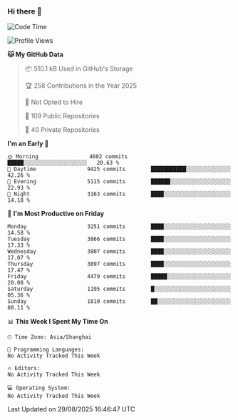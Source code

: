 ### Hi there 👋

<!--
**qbosen/qbosen** is a ✨ _special_ ✨ repository because its `README.md` (this file) appears on your GitHub profile.

Here are some ideas to get you started:

- 🔭 I’m currently working on ...
- 🌱 I’m currently learning ...
- 👯 I’m looking to collaborate on ...
- 🤔 I’m looking for help with ...
- 💬 Ask me about ...
- 📫 How to reach me: ...
- 😄 Pronouns: ...
- ⚡ Fun fact: ...
-->

<!--START_SECTION:waka-->
![Code Time](http://img.shields.io/badge/Code%20Time-2%2C111%20hrs%2036%20mins-blue)

![Profile Views](http://img.shields.io/badge/Profile%20Views-0-blue)

**🐱 My GitHub Data** 

> 📦 510.1 kB Used in GitHub's Storage 
 > 
> 🏆 258 Contributions in the Year 2025
 > 
> 🚫 Not Opted to Hire
 > 
> 📜 109 Public Repositories 
 > 
> 🔑 40 Private Repositories 
 > 
**I'm an Early 🐤** 

```text
🌞 Morning                4602 commits        █████░░░░░░░░░░░░░░░░░░░░   20.63 % 
🌆 Daytime                9425 commits        ███████████░░░░░░░░░░░░░░   42.26 % 
🌃 Evening                5115 commits        ██████░░░░░░░░░░░░░░░░░░░   22.93 % 
🌙 Night                  3163 commits        ████░░░░░░░░░░░░░░░░░░░░░   14.18 % 
```
📅 **I'm Most Productive on Friday** 

```text
Monday                   3251 commits        ████░░░░░░░░░░░░░░░░░░░░░   14.58 % 
Tuesday                  3866 commits        ████░░░░░░░░░░░░░░░░░░░░░   17.33 % 
Wednesday                3807 commits        ████░░░░░░░░░░░░░░░░░░░░░   17.07 % 
Thursday                 3897 commits        ████░░░░░░░░░░░░░░░░░░░░░   17.47 % 
Friday                   4479 commits        █████░░░░░░░░░░░░░░░░░░░░   20.08 % 
Saturday                 1195 commits        █░░░░░░░░░░░░░░░░░░░░░░░░   05.36 % 
Sunday                   1810 commits        ██░░░░░░░░░░░░░░░░░░░░░░░   08.11 % 
```


📊 **This Week I Spent My Time On** 

```text
🕑︎ Time Zone: Asia/Shanghai

💬 Programming Languages: 
No Activity Tracked This Week

🔥 Editors: 
No Activity Tracked This Week

💻 Operating System: 
No Activity Tracked This Week
```


 Last Updated on 29/08/2025 16:46:47 UTC
<!--END_SECTION:waka-->
